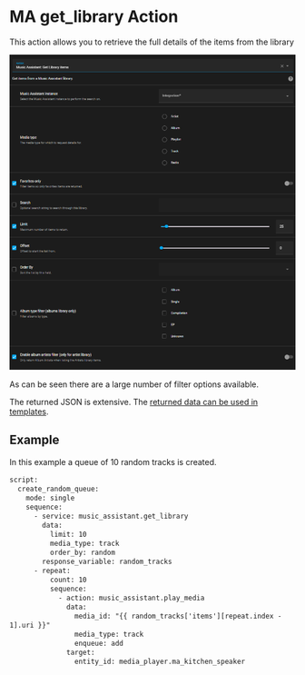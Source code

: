 # MA get_library Action

This action allows you to retrieve the full details of the items from the library

![image](../assets/screenshots/service-call/get_library.png)

As can be seen there are a large number of filter options available.

The returned JSON is extensive. The [returned data can be used in templates](https://www.home-assistant.io/docs/scripts/perform-actions#use-templates-to-handle-response-data).

## Example

In this example a queue of 10 random tracks is created.

```
script:
  create_random_queue:
    mode: single
    sequence:
      - service: music_assistant.get_library
        data:
          limit: 10
          media_type: track
          order_by: random
        response_variable: random_tracks
      - repeat:
          count: 10
          sequence:
            - action: music_assistant.play_media
              data:
                media_id: "{{ random_tracks['items'][repeat.index - 1].uri }}"
                media_type: track
                enqueue: add
              target:
                entity_id: media_player.ma_kitchen_speaker
```
